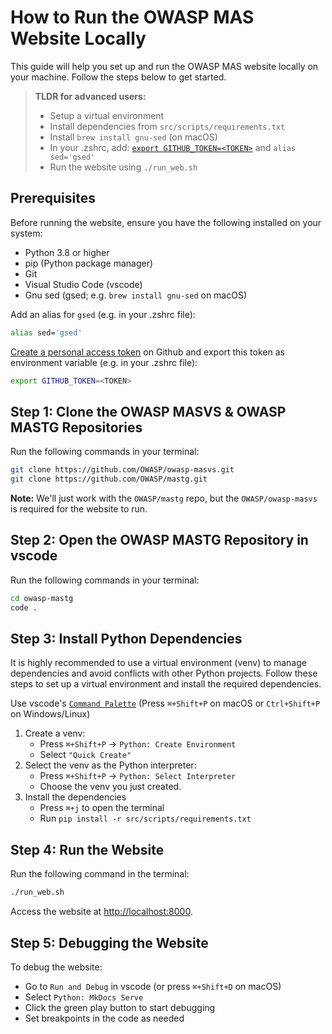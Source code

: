 # How to Run the OWASP MAS Website Locally

This guide will help you set up and run the OWASP MAS website locally on your machine. Follow the steps below to get started.

> **TLDR for advanced users:**
>
> - Setup a virtual environment
> - Install dependencies from `src/scripts/requirements.txt`
> - Install `brew install gnu-sed` (on macOS)
> - In your .zshrc, add: [`export GITHUB_TOKEN=<TOKEN>`](https://github.com/settings/personal-access-tokens) and `alias sed='gsed'`
> - Run the website using `./run_web.sh`

## Prerequisites

Before running the website, ensure you have the following installed on your system:

- Python 3.8 or higher
- pip (Python package manager)
- Git
- Visual Studio Code (vscode)
- Gnu sed (gsed; e.g. `brew install gnu-sed` on macOS)

Add an alias for `gsed` (e.g. in your .zshrc file):

```bash
alias sed='gsed'
```

[Create a personal access token](https://github.com/settings/personal-access-tokens) on Github and export this token as environment variable (e.g. in your .zshrc file):

```bash
export GITHUB_TOKEN=<TOKEN>
```

## Step 1: Clone the OWASP MASVS & OWASP MASTG Repositories

Run the following commands in your terminal:

```bash
git clone https://github.com/OWASP/owasp-masvs.git
git clone https://github.com/OWASP/mastg.git
```

**Note:** We'll just work with the `OWASP/mastg` repo, but the `OWASP/owasp-masvs` is required for the website to run.

## Step 2: Open the OWASP MASTG Repository in vscode

Run the following commands in your terminal:

```bash
cd owasp-mastg
code .
```

## Step 3: Install Python Dependencies

It is highly recommended to use a virtual environment (venv) to manage dependencies and avoid conflicts with other Python projects. Follow these steps to set up a virtual environment and install the required dependencies.

Use vscode's [`Command Palette`](https://code.visualstudio.com/docs/getstarted/userinterface#_command-palette) (Press `⌘+Shift+P` on macOS or `Ctrl+Shift+P` on Windows/Linux)

1. Create a venv:
    - Press `⌘+Shift+P` -> `Python: Create Environment`
    - Select `"Quick Create"`
2. Select the venv as the Python interpreter:
    - Press `⌘+Shift+P` -> `Python: Select Interpreter`
    - Choose the venv you just created.
3. Install the dependencies
   - Press `⌘+j` to open the terminal
   - Run `pip install -r src/scripts/requirements.txt`

## Step 4: Run the Website

Run the following command in the terminal:

```bash
./run_web.sh
```

Access the website at [http://localhost:8000](http://localhost:8000).

## Step 5: Debugging the Website

To debug the website:

- Go to `Run and Debug` in vscode (or press `⌘+Shift+D` on macOS)
- Select `Python: MkDocs Serve`
- Click the green play button to start debugging
- Set breakpoints in the code as needed
